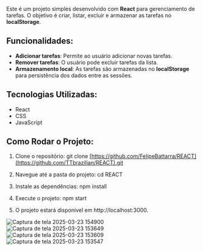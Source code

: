 Este é um projeto simples desenvolvido com **React** para gerenciamento de tarefas. O objetivo é criar, listar, excluir e armazenar as tarefas no **localStorage**.

## Funcionalidades:
- **Adicionar tarefas**: Permite ao usuário adicionar novas tarefas.
- **Remover tarefas**: O usuário pode excluir tarefas da lista.
- **Armazenamento local**: As tarefas são armazenadas no **localStorage** para persistência dos dados entre as sessões.

## Tecnologias Utilizadas:
- React
- CSS
- JavaScript

## Como Rodar o Projeto:
1. Clone o repositório:
   git clone [https://github.com/FelipeBattarra/REACT](https://github.com/TTbrazilian/REACT).git

2. Navegue até a pasta do projeto:
   cd REACT

3. Instale as dependências:
   npm install

4. Execute o projeto:
  npm start

5. O projeto estará disponível em http://localhost:3000.

![Captura de tela 2025-03-23 154900](https://github.com/user-attachments/assets/7121623b-734e-482f-a66b-e0434cf027bc)
![Captura de tela 2025-03-23 153649](https://github.com/user-attachments/assets/81355a1f-b73b-4a11-b83c-a9cd999c204b)
![Captura de tela 2025-03-23 153609](https://github.com/user-attachments/assets/c4080080-dada-49af-ab03-974c3affabf7)
![Captura de tela 2025-03-23 153547](https://github.com/user-attachments/assets/69d904ac-c53f-4bdf-a118-8634a007d291)
